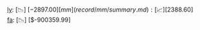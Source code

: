 [ly](record/ly/summary.md): [📉] [$-2897.00]  
[mm](record/mm/summary.md): [📈] [$2388.60]  
[fa](record/fa/summary.md): [📉] [$-900359.99]  
